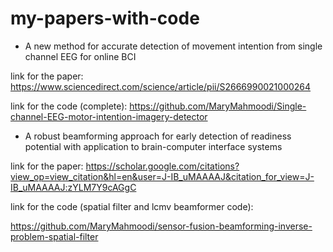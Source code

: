 # my-papers-with-code



*  A new method for accurate detection of movement intention from single channel EEG for online BCI






link for the paper:
https://www.sciencedirect.com/science/article/pii/S2666990021000264


link for the code (complete):
https://github.com/MaryMahmoodi/Single-channel-EEG-motor-intention-imagery-detector


















*  A robust beamforming approach for early detection of readiness potential with application to brain-computer interface systems



link for the paper:
https://scholar.google.com/citations?view_op=view_citation&hl=en&user=J-IB_uMAAAAJ&citation_for_view=J-IB_uMAAAAJ:zYLM7Y9cAGgC

link for the code (spatial filter and lcmv beamformer code):

https://github.com/MaryMahmoodi/sensor-fusion-beamforming-inverse-problem-spatial-filter


